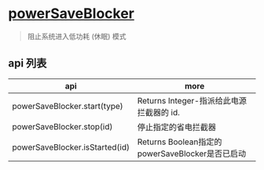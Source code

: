 # [powerSaveBlocker](https://www.electronjs.cn/docs/api/power-save-blocker)

> 阻止系统进入低功耗 (休眠) 模式

## api 列表

| api                            | more                                            |
| ------------------------------ | ----------------------------------------------- |
| powerSaveBlocker.start(type)   | Returns Integer-指派给此电源拦截器的 id.        |
| powerSaveBlocker.stop(id)      | 停止指定的省电拦截器                            |
| powerSaveBlocker.isStarted(id) | Returns Boolean指定的powerSaveBlocker是否已启动 |